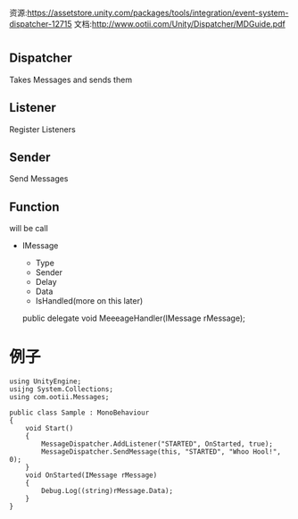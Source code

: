 # 

资源:https://assetstore.unity.com/packages/tools/integration/event-system-dispatcher-12715
文档:http://www.ootii.com/Unity/Dispatcher/MDGuide.pdf

# 
## Dispatcher
Takes Messages and sends them
## Listener
Register Listeners
## Sender
Send Messages

## Function   
will be call
* IMessage  
    * Type
    * Sender
    * Delay
    * Data
    * IsHandled(more on this later)

    public delegate void MeeeageHandler(IMessage rMessage);


# 例子

    using UnityEngine;
    usijng System.Collections;
    using com.ootii.Messages;

    public class Sample : MonoBehaviour
    {
        void Start()
        {
            MessageDispatcher.AddListener("STARTED", OnStarted, true);
            MessageDispatcher.SendMessage(this, "STARTED", "Whoo Hool!", 0);
        }
        void OnStarted(IMessage rMessage)
        {
            Debug.Log((string)rMessage.Data);
        }
    }